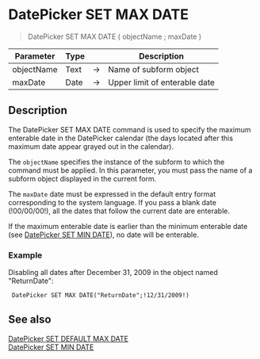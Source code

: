 # DatePicker SET MAX DATE

> DatePicker SET MAX DATE ( objectName ; maxDate )

| Parameter | Type |     | Description |
| --- | --- | --- | --- |
| objectName | Text | → | Name of subform object |
| maxDate | Date | → | Upper limit of enterable date |

## Description

The DatePicker SET MAX DATE command is used to specify the maximum enterable date in the DatePicker calendar (the days located after this maximum date appear grayed out in the calendar).

The `objectName` specifies the instance of the subform to which the command must be applied. In this parameter, you must pass the name of a subform object displayed in the current form.

The `maxDate` date must be expressed in the default entry format corresponding to the system language. If you pass a blank date (!00/00/00!), all the dates that follow the current date are enterable.

If the maximum enterable date is earlier than the minimum enterable date (see [DatePicker SET MIN DATE](DatePicker%20SET%20MIN%20DATE.es.md)), no date will be enterable.

### Example  

Disabling all dates after December 31, 2009 in the object named "ReturnDate":

```4d
 DatePicker SET MAX DATE("ReturnDate";!12/31/2009!)
```

## See also

[DatePicker SET DEFAULT MAX DATE](DatePicker%20SET%20DEFAULT%20MAX%20DATE.es.md)  
[DatePicker SET MIN DATE](DatePicker%20SET%20MIN%20DATE.es.md)
